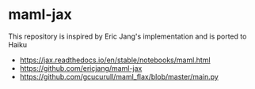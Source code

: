 # maml-jax

This repository is inspired by Eric Jang's implementation and is ported to Haiku

* https://jax.readthedocs.io/en/stable/notebooks/maml.html
* https://github.com/ericjang/maml-jax
* https://github.com/gcucurull/maml_flax/blob/master/main.py
